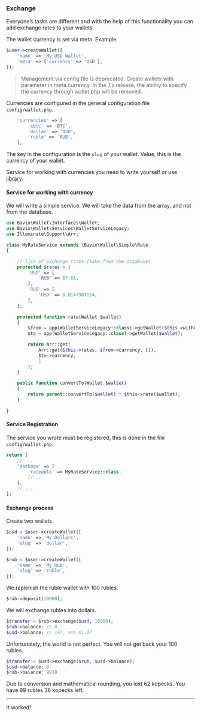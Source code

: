 ### Exchange

Everyone’s tasks are different and with the help of this functionality
you can add exchange rates to your wallets.

The wallet currency is set via meta. Example:

```php
$user->createWallet([
    'name' => 'My USD Wallet',
    'meta' => ['currency' => 'USD'],
]);
```

> Management via config file is deprecated. 
> Create wallets with parameter in meta.currency.
> In the 7.x release, the ability to specify the currency through wallet.php will be removed.

Currencies are configured in the general configuration file `config/wallet.php`.

```php
    'currencies' => [
        'xbtc' => 'BTC',
        'dollar' => 'USD',
        'ruble' => 'RUB',
    ],
```

The key in the configuration is the `slug` of your wallet.
Value, this is the currency of your wallet.

Service for working with currencies you need to write yourself or
use [library](https://github.com/bavix/laravel-wallet-swap).

#### Service for working with currency

We will write a simple service. 
We will take the data from the array, and not from the database.

```php
use Bavix\Wallet\Interfaces\Wallet;
use Bavix\Wallet\Services\WalletServiceLegacy;
use Illuminate\Support\Arr;

class MyRateService extends \Bavix\Wallet\Simple\Rate
{

    // list of exchange rates (take from the database)
    protected $rates = [
        'USD' => [
            'RUB' => 67.61,
        ],
        'RUB' => [
            'USD' => 0.0147907114,
        ],
    ];

    protected function rate(Wallet $wallet)
    {
        $from = app(WalletServiceLegacy::class)->getWallet($this->withCurrency);
        $to = app(WalletServiceLegacy::class)->getWallet($wallet);

        return Arr::get(
            Arr::get($this->rates, $from->currency, []),
            $to->currency,
            1
        );
    }

    public function convertTo(Wallet $wallet)
    {
        return parent::convertTo($wallet) * $this->rate($wallet);
    }

}

```

#### Service Registration

The service you wrote must be registered, this is done in the file `config/wallet.php`.

```php
return [
    // ...
    'package' => [
        'rateable' => MyRateService::class,
        // ...
    ],
    // ...
];
```

#### Exchange process

Create two wallets.

```php
$usd = $user->createWallet([
    'name' => 'My Dollars',
    'slug' => 'dollar',
]);

$rub = $user->createWallet([
    'name' => 'My Rub',
    'slug' => 'ruble',
]);
```

We replenish the ruble wallet with 100 rubles.

```php
$rub->deposit(10000);
```

We will exchange rubles into dollars.

```php
$transfer = $rub->exchange($usd, 10000);
$rub->balance; // 0
$usd->balance; // 147, это $1.47
```

Unfortunately, the world is not perfect. You will not get back your 100 rubles.

```php
$transfer = $usd->exchange($rub, $usd->balance);
$usd->balance; 0
$rub->balance; 9938
```

Due to conversion and mathematical rounding, you lost 62 kopecks.
You have 99 rubles 38 kopecks left.

---
It worked! 

